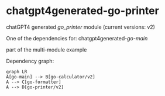# chatgpt4generated-go-printer

chatGPT4 generated _go_printer_ module (current versions: v2)

One of the dependencies for: chatgpt4generated-_go-main_

part of the multi-module example

Dependency graph:
```mermaid
graph LR
A[go-main] --> B[go-calculator/v2]
A --> C[go-formatter]
A --> D[go-printer/v2]
```